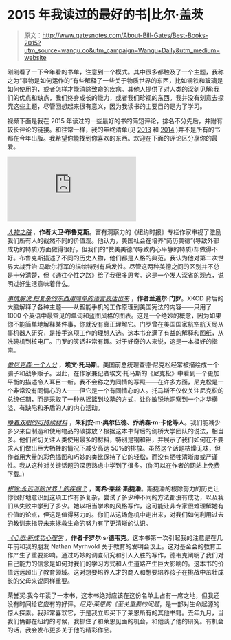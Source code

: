 # 2015 年我读过的最好的书|比尔·盖茨

> 原文：<http://www.gatesnotes.com/About-Bill-Gates/Best-Books-2015?utm_source=wanqu.co&utm_campaign=Wanqu+Daily&utm_medium=website>

刚刚看了一下今年看的书单，注意到一个模式。其中很多都触及了一个主题，我称之为“事物是如何运作的”有些解释了一些关于物质世界的东西，比如钢铁和玻璃是如何使用的，或者怎样才能消除致命的疾病。其他人提供了对人类的深刻见解:我们的优点和缺点，我们终身成长的能力，或者我们珍视的东西。我并没有刻意去探究这些主题，尽管回想起来很有意义，因为我读书的主要目的是为了学习。

视频下面是我在 2015 年读过的一些最好的书的简短评论，排名不分先后，并附有较长评论的链接。和往常一样，我的年终清单(见 [2013](/About-Bill-Gates/Holiday-Books-2013) 和 [2014](/About-Bill-Gates/Holiday-Books-2014) )并不是所有的书都在今年出版。我希望你能找到你喜欢的东西。欢迎在下面的评论区分享你的最爱。

<iframe frameborder="0" src="https://www.youtube.com/embed/FpocCskZL1A?rel=0">视频</iframe>

*[人物之路](/Books/The-Road-to-Character)* ，**作者大卫·布鲁克斯**。富有洞察力的《纽约时报》专栏作家审视了激励我们所有人的截然不同的价值观。他认为，美国社会在培养“简历美德”(导致外部成功的特质)方面做得很好，但我们的“赞美美德”(导致内心平静的特质)却做得不好。布鲁克斯描述了不同的历史人物，他们都是人格的典范。我认为他对第二次世界大战乔治·马歇尔将军的描绘特别有启发性。尽管这两种美德之间的区别并不总是十分清楚，但《通往个性之路》给了我很多思考。这是一个发人深省的观点，说明过好生活意味着什么。

*[事情解说:把复杂的东西用简单的语言表达出来](/Books/Thing-Explainer)* ，**作者兰道尔·门罗**。XKCD 背后的大脑解释了各种主题——从智能手机的工作原理到美国宪法的内容——只用了 1000 个英语中最常见的单词和蓝图风格的图表。这是一个绝妙的概念，因为如果你不能简单地解释某件事，你就没有真正理解它。门罗曾在美国国家航空航天局从事机器人研究，是接手这项工作的理想人选。这本书充满了有益的解释和图纸，从洗碗机到核电厂。门罗的笑话非常有趣。对于好奇的人来说，这是一本极好的指南。

*[做尼克森:一个人分](/Books/Being-Nixon)* ，**埃文·托马斯**。美国前总统理查德·尼克松经常被描绘成一个骗子和战争贩子。因此，在作家兼记者埃文·托马斯的《尼克松》中看到一个更加平衡的描述令人耳目一新。我不会称之为同情的写照——在许多方面，尼克松是一个非常没有同情心的人——但它是一个有同情心的人。托马斯不仅仅关注尼克松的总统任期，而是采取了一种从摇篮到坟墓的方式，让你敏锐地洞察到一个才华横溢、有缺陷和矛盾的人的内心活动。

*[睁着双眼的可持续材料](/Books/Sustainable-Materials-With-Both-Eyes-Open)* ，**朱利安·m·奥尔伍德、乔纳森·m·卡伦等人**。我们能减少多少来自制造和使用物品的碳排放？根据这本书背后的剑桥大学团队的说法，相当多。他们密切关注人类使用最多的材料，特别是钢和铝，并展示了我们如何在不要求人们做出巨大牺牲的情况下减少高达 50%的排放。虽然这个话题枯燥无味，但作者用大量的彩色插图和巧妙的类比保持了它的轻松，而没有牺牲清晰度或严谨性。我从这种对关键话题的深思熟虑中学到了很多。(你可以在作者的网站上免费下载。)

*[根除:永远消除世界上的疾病？](/Books/Eradication)* ，**南希·莱丝·斯捷潘**。斯捷潘的根除努力的历史让你很好地意识到这项工作有多复杂，尝试了多少种不同的方法都没有成功，以及我们从失败中学到了多少。她以相当学术的风格写作，这可能让非专家很难理解她有价值的论点，但这是值得努力的。你们从这场危机中走出来，对我们如何利用过去的教训来指导未来拯救生命的努力有了更清晰的认识。

*[《心态:新成功心理学](/Books/Mindset-The-New-Psychology-of-Success)* ，**作者卡罗尔·s·德韦克**。这本书第一次引起我的注意是在几年前和我的朋友 Nathan Myrhvold 关于教育的发明会议上。这对基金会的教育工作产生了重要影响。通过巧妙的调查研究和引人入胜的写作，德韦克阐明了我们对自己能力的信念是如何对我们的学习方式和人生道路产生巨大影响的。这本书的价值远远超出了教育领域。这对想要培养人才的商人和想要培养孩子在挑战中茁壮成长的父母来说同样重要。

荣誉奖:我今年读了一本书，这本书绝对应该在这份名单上占有一席之地，但我还没有时间给它应有的好评。*尼克·莱恩的《至关重要的问题*，是一部对生命起源的惊人探索。我非常喜欢它，于是我立即买下了莱恩所有的其他书籍。去年九月，当我们俩都在纽约的时候，我抓住了和莱恩见面的机会，和他谈了他的研究。有机会的话，我会发布更多关于他的精彩作品。